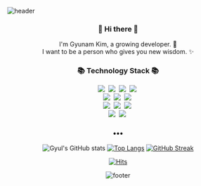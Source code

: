 ![header](https://capsule-render.vercel.app/api?type=slice&color=020a0d&height=170&section=header&text=GyunamKim;&fontColor=FFA07A&fontAlignX=45&fontAlignY=65&fontSize=100)


<h3 align="center"> 👋 Hi there 👋 </h3>
<p align="center">
I'm Gyunam Kim, a growing developer. 🌱 <br>
I want to be a person who gives you new wisdom. ✨
</p>
<h3 align="center">📚 Technology Stack 📚</h3>
<p align="center">
  <img src="https://img.shields.io/badge/-JAVA-orange?style=flat-square&logo=appveyor"/>&nbsp
  <img src="https://img.shields.io/badge/-Spring-green?style=flat-square&logo=appveyor"/>&nbsp
  <img src="https://img.shields.io/badge/-SpringBoot-brightgreen?style=flat-square&logo=appveyor"/>&nbsp
  <img src="https://img.shields.io/badge/-JAVASCRIPT-yellow?style=flat-square&logo=appveyor"/>&nbsp
  <br>
  <img src="https://img.shields.io/badge/-Spring_Security-green?style=flat-square&logo=appveyor"/>&nbsp
  <img src="https://img.shields.io/badge/-Spring_JPA-green?style=flat-square&logo=appveyor"/>&nbsp
  <img src="https://img.shields.io/badge/-Spring_Mybatis-green?style=flat-square&logo=appveyor"/>&nbsp
  <br>
  <img src="https://img.shields.io/badge/-MySQL-navy?style=flat-square&logo=appveyor"/>&nbsp
  <img src="https://img.shields.io/badge/-MariaDB-lightgrey?style=flat-square&logo=appveyor"/>&nbsp
  <img src="https://img.shields.io/badge/-ORACLE-red?style=flat-square&logo=appveyor"/>&nbsp
  <br>
  <img src="https://img.shields.io/badge/-AWS-black?style=flat-square&logo=appveyor"/>&nbsp
  <img src="https://img.shields.io/badge/-Git-black?style=flat-square&logo=appveyor"/>&nbsp
</p>

<h3 align="center">•••</h3>

</p>
<div align="center">

![Gyul's GitHub stats](https://github-readme-stats.vercel.app/api?username=k-gn&show_icons=true&count_private=true&theme=onedark) 
[![Top Langs](https://github-readme-stats.vercel.app/api/top-langs/?username=k-gn&layout=compact&theme=onedark)](https://github.com/anuraghazra/github-readme-stats)
[![GitHub Streak](https://github-readme-streak-stats.herokuapp.com/?user=k-gn&theme=dark)](https://git.io/streak-stats)

[![Hits](https://hits.seeyoufarm.com/api/count/incr/badge.svg?url=https%3A%2F%2Fgithub.com%2k-gn%2Fhit-counter)](https://hits.seeyoufarm.com)
  
![footer](https://capsule-render.vercel.app/api?type=slice&color=020a0d&height=100&section=footer)
</div>

  

